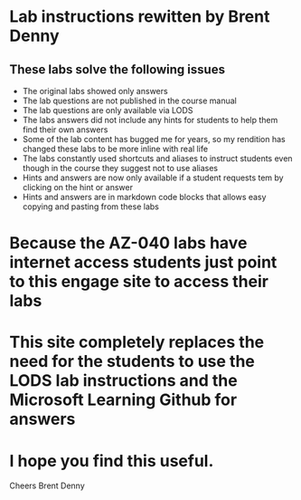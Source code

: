 # Lab instructions rewitten by Brent Denny

## These labs solve the following issues

- The original labs showed only answers 
- The lab questions are not published in the course manual
- The lab questions are only available via LODS 
- The labs answers did not include any hints for students to help them find their own answers
- Some of the lab content has bugged me for years, so my rendition has changed these labs to be more inline with real life
- The labs constantly used shortcuts and aliases to instruct students even though in the course they suggest not to use aliases
- Hints and answers are now only available if a student requests tem by clicking on the hint or answer
- Hints and answers are in markdown code blocks that allows easy copying and pasting from these labs 

# Because the AZ-040 labs have internet access students just point to this engage site to access their labs

# This site completely replaces the need for the students to use the LODS lab instructions and the Microsoft Learning Github for answers

# I hope you find this useful.

Cheers Brent Denny
